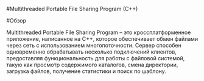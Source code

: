 #Multithreaded Portable File Sharing Program (C++)

#Обзор

Multithreaded Portable File Sharing Program – это кроссплатформенное приложение, написанное на C++, которое обеспечивает обмен файлами через сеть с использованием многопоточности. Сервер способен одновременно обрабатывать несколько подключений клиентов, предоставляя функциональность для работы с файловой системой, такую как просмотр содержимого каталогов, смена директории, загрузка файлов, получение статистики и поиск по шаблону.
